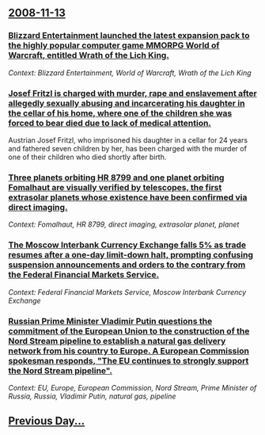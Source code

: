 ## [2008-11-13](/news/2008/11/13/index.md)

### [ Blizzard Entertainment launched the latest expansion pack to the highly popular computer game MMORPG World of Warcraft, entitled Wrath of the Lich King.](/news/2008/11/13/blizzard-entertainment-launched-the-latest-expansion-pack-to-the-highly-popular-computer-game-mmorpg-world-of-warcraft-entitled-wrath-of-t.md)
_Context: Blizzard Entertainment, World of Warcraft, Wrath of the Lich King_

### [ Josef Fritzl is charged with murder, rape and enslavement after allegedly sexually abusing and incarcerating his daughter in the cellar of his home, where one of the children she was forced to bear died due to lack of medical attention. ](/news/2008/11/13/josef-fritzl-is-charged-with-murder-rape-and-enslavement-after-allegedly-sexually-abusing-and-incarcerating-his-daughter-in-the-cellar-of.md)
Austrian Josef Fritzl, who imprisoned his daughter in a cellar for 24 years and fathered seven children by her, has been charged with the murder of one of their children who died shortly after birth.

### [ Three planets orbiting HR 8799 and one planet orbiting Fomalhaut are visually verified by telescopes, the first extrasolar planets whose existence have been confirmed via direct imaging. ](/news/2008/11/13/three-planets-orbiting-hr-8799-and-one-planet-orbiting-fomalhaut-are-visually-verified-by-telescopes-the-first-extrasolar-planets-whose-ex.md)
_Context: Fomalhaut, HR 8799, direct imaging, extrasolar planet, planet_

### [ The Moscow Interbank Currency Exchange falls 5% as trade resumes after a one-day limit-down halt, prompting confusing suspension announcements and orders to the contrary from the Federal Financial Markets Service. ](/news/2008/11/13/the-moscow-interbank-currency-exchange-falls-5-as-trade-resumes-after-a-one-day-limit-down-halt-prompting-confusing-suspension-announceme.md)
_Context: Federal Financial Markets Service, Moscow Interbank Currency Exchange_

### [ Russian Prime Minister Vladimir Putin questions the commitment of the European Union to the construction of the Nord Stream pipeline to establish a natural gas delivery network from his country to Europe. A European Commission spokesman responds, "The EU continues to strongly support the Nord Stream pipeline". ](/news/2008/11/13/russian-prime-minister-vladimir-putin-questions-the-commitment-of-the-european-union-to-the-construction-of-the-nord-stream-pipeline-to-est.md)
_Context: EU, Europe, European Commission, Nord Stream, Prime Minister of Russia, Russia, Vladimir Putin, natural gas, pipeline_

## [Previous Day...](/news/2008/11/12/index.md)

